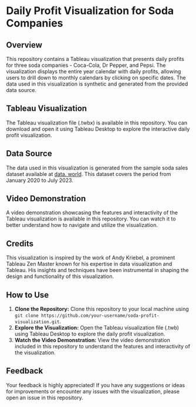 # Daily Profit Visualization for Soda Companies

## Overview

This repository contains a Tableau visualization that presents daily profits for three soda companies - Coca-Cola, Dr Pepper, and Pepsi. The visualization displays the entire year calendar with daily profits, allowing users to drill down to monthly calendars by clicking on specific dates. The data used in this visualization is synthetic and generated from the provided data source.

## Tableau Visualization

The Tableau visualization file (.twbx) is available in this repository. You can download and open it using Tableau Desktop to explore the interactive daily profit visualization.

## Data Source

The data used in this visualization is generated from the sample soda sales dataset available at [data. world](https://data.world/vizwiz/sample-soda-sales). This dataset covers the period from January 2020 to July 2023.

## Video Demonstration

A video demonstration showcasing the features and interactivity of the Tableau visualization is available in this repository. You can watch it to better understand how to navigate and utilize the visualization.

## Credits

This visualization is inspired by the work of Andy Kriebel, a prominent Tableau Zen Master known for his expertise in data visualization and Tableau. His insights and techniques have been instrumental in shaping the design and functionality of this visualization.

## How to Use

1. **Clone the Repository:** Clone this repository to your local machine using `git clone https://github.com/your-username/soda-profit-visualization.git`.
2. **Explore the Visualization:** Open the Tableau visualization file (.twb) using Tableau Desktop to explore the daily profit visualization.
3. **Watch the Video Demonstration:** View the video demonstration included in this repository to understand the features and interactivity of the visualization.

## Feedback

Your feedback is highly appreciated! If you have any suggestions or ideas for improvements or encounter any issues with the visualization, please open an issue in this repository.

